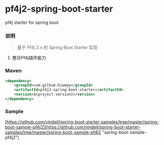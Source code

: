 # pf4j2-spring-boot-starter
pf4j starter for spring boot

### 说明


 > 基于 Pf4j 2.x 的 Spring Boot Starter 实现

1. 整合Pf4j插件能力

### Maven

``` xml
<dependency>
	<groupId>com.github.hiwepy</groupId>
	<artifactId>pf4j2-spring-boot-starter</artifactId>
	<version>${project.version}</version>
</dependency>
```

### Sample

[https://github.com/vindell/spring-boot-starter-samples/tree/master/spring-boot-sample-pf4j2](https://github.com/vindell/spring-boot-starter-samples/tree/master/spring-boot-sample-pf4j2 "spring-boot-sample-pf4j2")

